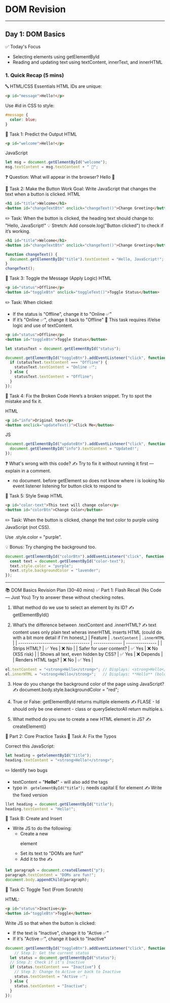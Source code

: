 # DOM Revision

---
## Day 1: DOM Basics
✅ Today's Focus
- Selecting elements using getElementById
- Reading and updating text using textContent, innerText, and innerHTML

### 1. Quick Recap (5 mins)
🔤 HTML/CSS Essentials
HTML IDs are unique:
```html
<p id="message">Hello!</p>
```
Use #id in CSS to style:
```css
#message {
  color: blue;
}
```
🧠 Task 1: Predict the Output
HTML
```html
<p id="welcome">Hello!</p>
```
JavaScript
```js
let msg = document.getElementById("welcome");
msg.textContent = msg.textContent + " 👋";
```
❓ Question: What will appear in the browser?
    Hello 👋

🔨 Task 2: Make the Button Work
Goal: Write JavaScript that changes the text when a button is clicked.
HTML
```html
<h1 id="title">Welcome</h1>
<button id="changeTextBtn" onclick="changeText()">Change Greeting</button>
```
✏️ Task:
When the button is clicked, the heading text should change to: "Hello, JavaScript!"
💡 Stretch: Add console.log("Button clicked") to check if it’s working.
```html
<h1 id="title">Welcome</h1>
<button id="changeTextBtn" onclick="changeText()">Change Greeting</button>
```
```js
function changeText() {
  document.getElementByID("title").textContent = "Hello, JavaScript!";
}
changeText();
```

🔁 Task 3: Toggle the Message (Apply Logic)
HTML
```html
<p id="status">Offline</p>
<button id="toggleBtn" onclick="toggleText()">Toggle Status</button>
```
✏️ Task:
When clicked:
- If the status is "Offline", change it to "Online ✅"
- If it’s "Online ✅", change it back to "Offline"
🎯 This task requires if/else logic and use of textContent.
```html
<p id="status">Offline</p>
<button id="toggleBtn">Toggle Status</button>
```
```js
let statusText = document.getElementById("status");

document.getElementById("toggleBtn").addEventListener("click", function () {
  if (statusText.textContent === "Offline") {
    statusText.textContent = "Online ✅";
  } else {
    statusText.textContent = "Offline";
  }
});
```

🧠 Task 4: Fix the Broken Code
Here’s a broken snippet. Try to spot the mistake and fix it.

HTML
```html
<p id="info">Original text</p>
<button onclick="updateText()">Click Me</button>
```
JS
```js
document.getElementById("updateBtn").addEventListener("click", function () {
  document.getElementById("info").textContent = "Updated!";
});
```
❓ What's wrong with this code?
✍️ Try to fix it without running it first — explain in a comment.
- no document. before getElement so does not know where i is looking
No event listener listening for button click to respond to

🎨 Task 5: Style Swap
HTML
```html
<p id="color-text">This text will change color</p>
<button id="colorBtn">Change Color</button>
```
✏️ Task:
When the button is clicked, change the text color to purple using JavaScript (not CSS).

Use .style.color = "purple".

💡 Bonus: Try changing the background too.
```js
document.getElementById("colorBtn").addEventListener("click", function () {
  const text = document.getElementById("color-text");
  text.style.color = "purple";
  text.style.backgroundColor = "lavender";
});
```

---
📚 DOM Basics Revision Plan (30–40 mins)
✅ Part 1: Flash Recall (No Code — Just You)
Try to answer these without checking notes.

1. What method do we use to select an element by its ID?
✍️ getElementById()

2. What’s the difference between .textContent and .innerHTML?
✍️ text content uses only plain text wheras innerHTML inserts HTML (could do with a bit more detail if I'm honest_)
| Feature                             | `.textContent` | `.innerHTML`    |
| ----------------------------------- | -------------- | --------------- |
| Strips HTML?                        | ✅ Yes          | ❌ No            |
| Safer for user content?             | ✅ Yes          | ❌ No (XSS risk) |
| Shows all text, even hidden by CSS? | ✅ Yes          | ❌ Depends       |
| Renders HTML tags?                  | ❌ No           | ✅ Yes           |
```js
el.textContent = "<strong>Hello</strong>"; // Displays: <strong>Hello</strong>
el.innerHTML = "<strong>Hello</strong>";   // Displays: **Hello** (bolded)
```

3. How do you change the background color of the page using JavaScript?
✍️ document.body.style.backgroundColor = "red";

4. True or False: getElementById returns multiple elements
✍️ FLASE - Id should only be one element - class or querySelectorAll return multiple.s.

5. What method do you use to create a new HTML element in JS?
✍️ createElement()

🔄 Part 2: Core Practice Tasks
📌 Task A: Fix the Typos

Correct this JavaScript:
```js
let heading = getelementById("title");
heading.textContent = "<strong>Hello!</strong>";
```
✏️ Identify two bugs
- textContent = "<strong>Hello!</strong>" - will also add the tags
- typo in ` getelementById("title");` needs capital E for element
✍️ Write the fixed version
```js
llet heading = document.getElementById("title");
heading.textContent = "Hello!";
```

📌 Task B: Create and Insert
- Write JS to do the following:
    - Create a new <p> element
    - Set its text to "DOMs are fun!"
    - Add it to the <body>
✍️
```js
let paragraph = document.createElement("p");
paragraph.textContent = "DOMs are fun!";
document.body.appendChild(paragraph);
```

📌 Task C: Toggle Text (From Scratch)

HTML:
```html
<p id="status">Inactive</p>
<button id="toggleBtn">Toggle</button>
```
Write JS so that when the button is clicked:
- If the text is "Inactive", change it to "Active ✅"
- If it's "Active ✅", change it back to "Inactive"
```js
document.getElementById("toggleBtn").addEventListener("click", function () {
    // Step 1: Get the current status
  let status = document.getElementById("status");
  // Step 2: Check if it's Inactive
  if (status.textContent === "Inactive") {
    // Step 3: Change to Active or back to Inactive
    status.textContent = "Active ✅";
  } else {
    status.textContent = "Inactive";
  }
});

```
